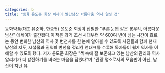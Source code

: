 ```yaml
---
categories: b
title: "동화 윤도준 회장 에세이 발간남산 아름다움 역사 알릴 것"
---
```

동화약품(대표 유준하, 한종현) 윤도준 회장이 집필한 "푸른 눈썹 같은 봉우리, 아름다운 남산" 에세이가 출간됐다.이 책은 과거 조선 시대부터 약 600여 년이 넘는 시간이 흐르는 동안 변화한 남산의 역사 및 변천사를 한 눈에 알아볼 수 있도록 사진들과 함께 현재 남산의 지도, 시설물과 권역의 변천을 정리한 연대표를 수록해 독자들이 쉽게 역사를 이해할 수 있도록 했다. 저자 윤도준 회장은 "책 속에 잘 보존되고 있는 남산의 관리와 역사 알리기가 더 발전하기를 바라는 마음을 담았다"며 "관광 명소로서의 모습만이 아닌, 남산이 지닌 유